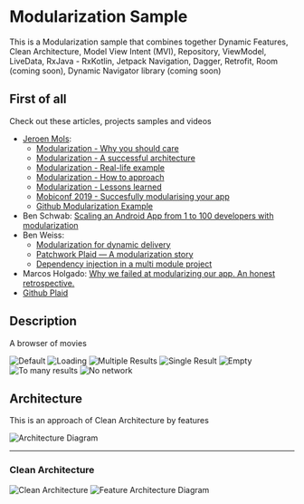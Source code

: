 
Modularization Sample
=====================
This is a Modularization sample that combines together Dynamic Features, Clean Architecture, Model View Intent (MVI), Repository, ViewModel, LiveData, RxJava - RxKotlin, Jetpack Navigation, Dagger, Retrofit, Room (coming soon), Dynamic Navigator library (coming soon)

First of all
------------
Check out these articles, projects samples and videos
+ [Jeroen Mols](https://jeroenmols.com/): 
	+ [Modularization - Why you should care](https://jeroenmols.com/blog/2019/03/06/modularizationwhy/)
	+ [Modularization - A successful architecture](https://jeroenmols.com/blog/2019/03/18/modularizationarchitecture/)
	+ [Modularization - Real-life example](https://jeroenmols.com/blog/2019/04/02/modularizationexample/)
	+ [Modularization - How to approach](https://jeroenmols.com/blog/2019/04/24/modularizationhow/)
	+ [Modularization - Lessons learned](https://jeroenmols.com/blog/2019/06/12/modularizationtips/)
	+ [Mobiconf 2019 - Succesfully modularising your app](https://youtu.be/9eikhwWehWk?t=1)
	+ [Github Modularization Example](https://github.com/JeroenMols/ModularizationExample)
+ Ben Schwab: [Scaling an Android App from 1 to 100 developers with modularization](https://youtu.be/jrnhIgFzgns)
+ Ben Weiss:
  - [Modularization for dynamic delivery](https://www.droidcon.com/media-detail?video=352671532)
  - [Patchwork Plaid — A modularization story](https://medium.com/androiddevelopers/a-patchwork-plaid-monolith-to-modularized-app-60235d9f212e)
  - [Dependency injection in a multi module project](https://medium.com/androiddevelopers/dependency-injection-in-a-multi-module-project-1a09511c14b7)
+ Marcos Holgado: [Why we failed at modularizing our app. An honest retrospective.](https://www.droidcon.com/media-detail?video=352670401)
+ [Github Plaid](https://github.com/android/plaid)

Description
-----------
A browser of movies

![Default](screenshots/default.png "Default")
![Loading](screenshots/loading.png "Loading")
![Multiple Results](screenshots/multiple-results.png "Multiple Results")
![Single Result](screenshots/single-result.png "Single Result")
![Empty](screenshots/empty.png "Empty")
![To many results](screenshots/error-too-many-results.png "Too many results")
![No network](screenshots/error-no-network.png "No network")

Architecture
------------
This is an approach of Clean Architecture by features <br/>

![Architecture Diagram](screenshots/architecture-diagram.png "Architecture Diagram")
_____
### Clean Architecture
![Clean Architecture](screenshots/clean-architecture.jpg "Clean Architecture")
![Feature Architecture Diagram](screenshots/feature-architecture-diagram.png "Feature Architecture Diagram")

